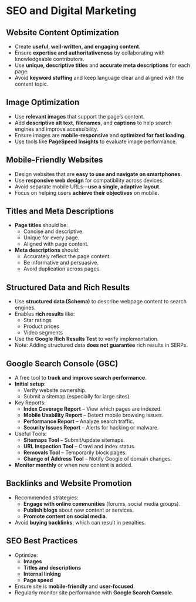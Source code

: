 # SEO and Digital Marketing 

## Website Content Optimization
- Create **useful, well-written, and engaging content**.
- Ensure **expertise and authoritativeness** by collaborating with knowledgeable contributors.
- Use **unique, descriptive titles** and **accurate meta descriptions** for each page.
- Avoid **keyword stuffing** and keep language clear and aligned with the content topic.

## Image Optimization
- Use **relevant images** that support the page’s content.
- Add **descriptive alt text**, **filenames**, and **captions** to help search engines and improve accessibility.
- Ensure images are **mobile-responsive** and **optimized for fast loading**.
- Use tools like **PageSpeed Insights** to evaluate image performance.

## Mobile-Friendly Websites
- Design websites that are **easy to use and navigate on smartphones**.
- Use **responsive web design** for compatibility across devices.
- Avoid separate mobile URLs—**use a single, adaptive layout**.
- Focus on helping users **achieve their objectives** on mobile.

## Titles and Meta Descriptions
- **Page titles** should be:
  - Concise and descriptive.
  - Unique for every page.
  - Aligned with page content.
- **Meta descriptions** should:
  - Accurately reflect the page content.
  - Be informative and persuasive.
  - Avoid duplication across pages.

## Structured Data and Rich Results
- Use **structured data (Schema)** to describe webpage content to search engines.
- Enables **rich results** like:
  - Star ratings
  - Product prices
  - Video segments
- Use the **Google Rich Results Test** to verify implementation.
- Note: Adding structured data **does not guarantee** rich results in SERPs.

## Google Search Console (GSC)
- A free tool to **track and improve search performance**.
- **Initial setup**:
  - Verify website ownership.
  - Submit a sitemap (especially for large sites).
- Key Reports:
  - **Index Coverage Report** – View which pages are indexed.
  - **Mobile Usability Report** – Detect mobile browsing issues.
  - **Performance Report** – Analyze search traffic.
  - **Security Issues Report** – Alerts for hacking or malware.
- Useful Tools:
  - **Sitemaps Tool** – Submit/update sitemaps.
  - **URL Inspection Tool** – Crawl and index status.
  - **Removals Tool** – Temporarily block pages.
  - **Change of Address Tool** – Notify Google of domain changes.
- **Monitor monthly** or when new content is added.

## Backlinks and Website Promotion
- Recommended strategies:
  - **Engage with online communities** (forums, social media groups).
  - **Publish blogs** about new content or services.
  - **Promote content on social media**.
- Avoid **buying backlinks**, which can result in penalties.

## SEO Best Practices
- Optimize:
  - **Images**
  - **Titles and descriptions**
  - **Internal linking**
  - **Page speed**
- Ensure site is **mobile-friendly** and **user-focused**.
- Regularly monitor site performance with **Google Search Console**.
